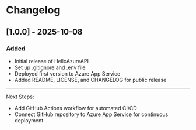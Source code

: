 # Changelog

## [1.0.0] - 2025-10-08
### Added
- Initial release of HelloAzureAPI
- Set up .gitignore and .env file
- Deployed first version to Azure App Service
- Added README, LICENSE, and CHANGELOG for public release

---

Next Steps:
- Add GitHub Actions workflow for automated CI/CD
- Connect GitHub repository to Azure App Service for continuous deployment
